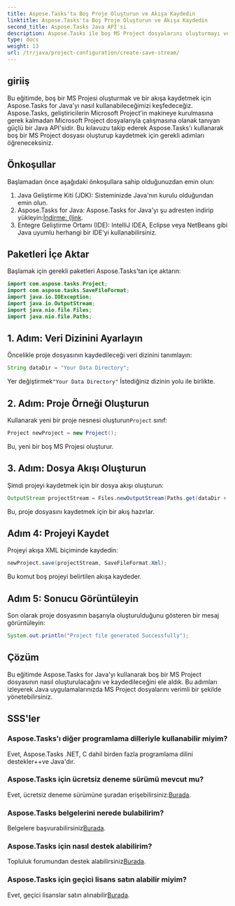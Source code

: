 ```yaml
---
title: Aspose.Tasks'ta Boş Proje Oluşturun ve Akışa Kaydedin
linktitle: Aspose.Tasks'ta Boş Proje Oluşturun ve Akışa Kaydedin
second_title: Aspose.Tasks Java API'si
description: Aspose.Tasks ile boş MS Project dosyalarını oluşturmayı ve Java'daki bir akışa kaydetmeyi öğrenin, proje yönetimi görevlerini zahmetsizce basitleştirin.
type: docs
weight: 13
url: /tr/java/project-configuration/create-save-stream/
---
```

## giriiş
Bu eğitimde, boş bir MS Projesi oluşturmak ve bir akışa kaydetmek için Aspose.Tasks for Java'yı nasıl kullanabileceğimizi keşfedeceğiz. Aspose.Tasks, geliştiricilerin Microsoft Project'in makineye kurulmasına gerek kalmadan Microsoft Project dosyalarıyla çalışmasına olanak tanıyan güçlü bir Java API'sidir. Bu kılavuzu takip ederek Aspose.Tasks'ı kullanarak boş bir MS Project dosyası oluşturup kaydetmek için gerekli adımları öğreneceksiniz.
## Önkoşullar
Başlamadan önce aşağıdaki önkoşullara sahip olduğunuzdan emin olun:
1. Java Geliştirme Kiti (JDK): Sisteminizde Java'nın kurulu olduğundan emin olun.
2.  Aspose.Tasks for Java: Aspose.Tasks for Java'yı şu adresten indirip yükleyin:[İndirme: {link](https://releases.aspose.com/tasks/java/).
3. Entegre Geliştirme Ortamı (IDE): IntelliJ IDEA, Eclipse veya NetBeans gibi Java uyumlu herhangi bir IDE'yi kullanabilirsiniz.

## Paketleri İçe Aktar
Başlamak için gerekli paketleri Aspose.Tasks'tan içe aktarın:
```java
import com.aspose.tasks.Project;
import com.aspose.tasks.SaveFileFormat;
import java.io.IOException;
import java.io.OutputStream;
import java.nio.file.Files;
import java.nio.file.Paths;
```

## 1. Adım: Veri Dizinini Ayarlayın
Öncelikle proje dosyasının kaydedileceği veri dizinini tanımlayın:
```java
String dataDir = "Your Data Directory";
```
 Yer değiştirmek`"Your Data Directory"` İstediğiniz dizinin yolu ile birlikte.
## 2. Adım: Proje Örneği Oluşturun
 Kullanarak yeni bir proje nesnesi oluşturun`Project` sınıf:
```java
Project newProject = new Project();
```
Bu, yeni bir boş MS Projesi oluşturur.
## 3. Adım: Dosya Akışı Oluşturun
Şimdi projeyi kaydetmek için bir dosya akışı oluşturun:
```java
OutputStream projectStream = Files.newOutputStream(Paths.get(dataDir + "EmptyProjectSaveStream_out.xml"));
```
Bu, proje dosyasını kaydetmek için bir akış hazırlar.
## Adım 4: Projeyi Kaydet
Projeyi akışa XML biçiminde kaydedin:
```java
newProject.save(projectStream, SaveFileFormat.Xml);
```
Bu komut boş projeyi belirtilen akışa kaydeder.
## Adım 5: Sonucu Görüntüleyin
Son olarak proje dosyasının başarıyla oluşturulduğunu gösteren bir mesaj görüntüleyin:
```java
System.out.println("Project file generated Successfully");
```

## Çözüm
Bu eğitimde Aspose.Tasks for Java'yı kullanarak boş bir MS Project dosyasının nasıl oluşturulacağını ve kaydedileceğini ele aldık. Bu adımları izleyerek Java uygulamalarınızda MS Project dosyalarını verimli bir şekilde yönetebilirsiniz.
## SSS'ler
### Aspose.Tasks'ı diğer programlama dilleriyle kullanabilir miyim?
Evet, Aspose.Tasks .NET, C dahil birden fazla programlama dilini destekler++ve Java'dır.
### Aspose.Tasks için ücretsiz deneme sürümü mevcut mu?
 Evet, ücretsiz deneme sürümüne şuradan erişebilirsiniz:[Burada](https://releases.aspose.com/).
### Aspose.Tasks belgelerini nerede bulabilirim?
 Belgelere başvurabilirsiniz[Burada](https://reference.aspose.com/tasks/java/).
### Aspose.Tasks için nasıl destek alabilirim?
 Topluluk forumundan destek alabilirsiniz[Burada](https://forum.aspose.com/c/tasks/15).
### Aspose.Tasks için geçici lisans satın alabilir miyim?
 Evet, geçici lisanslar satın alınabilir[Burada](https://purchase.aspose.com/temporary-license/).